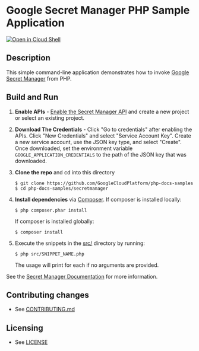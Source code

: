 # Google Secret Manager PHP Sample Application

[![Open in Cloud Shell][shell_img]][shell_link]

[shell_img]: http://gstatic.com/cloudssh/images/open-btn.svg
[shell_link]: https://console.cloud.google.com/cloudshell/open?git_repo=https://github.com/googlecloudplatform/php-docs-samples&page=editor&working_dir=secretmanager

## Description

This simple command-line application demonstrates how to invoke
[Google Secret Manager][secretmanager] from PHP.

## Build and Run

1.  **Enable APIs** - [Enable the Secret Manager
    API](https://console.cloud.google.com/flows/enableapi?apiid=secretmanager.googleapis.com)
    and create a new project or select an existing project.

1.  **Download The Credentials** - Click "Go to credentials" after enabling the
    APIs. Click "New Credentials" and select "Service Account Key". Create a new
    service account, use the JSON key type, and select "Create". Once
    downloaded, set the environment variable `GOOGLE_APPLICATION_CREDENTIALS` to
    the path of the JSON key that was downloaded.

1.  **Clone the repo** and cd into this directory

    ```text
    $ git clone https://github.com/GoogleCloudPlatform/php-docs-samples
    $ cd php-docs-samples/secretmanager
    ```

1.  **Install dependencies** via [Composer][install-composer]. If composer is
    installed locally:


    ```text
    $ php composer.phar install
    ```

    If composer is installed globally:

    ```text
    $ composer install
    ```

1.  Execute the snippets in the [src/](src/) directory by running:

    ```text
    $ php src/SNIPPET_NAME.php
    ```

    The usage will print for each if no arguments are provided.

See the [Secret Manager Documentation](https://cloud.google.com/secret-manager/docs) for more information.

## Contributing changes

* See [CONTRIBUTING.md](../CONTRIBUTING.md)

## Licensing

* See [LICENSE](../LICENSE)

[install-composer]: http://getcomposer.org/doc/00-intro.md
[secretmanager]: https://cloud.google.com/secret-manager
